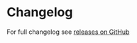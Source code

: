 Changelog
========
For full changelog see [releases on GitHub](https://github.com/VeliovGroup/spiderable-middleware/releases)